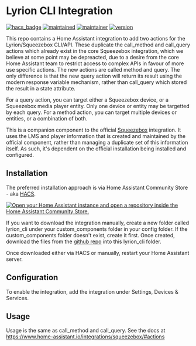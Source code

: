 # Lyrion CLI Integration

[![hacs_badge](https://img.shields.io/badge/HACS-Default-41BDF5.svg)](https://github.com/hacs/integration)
[![maintained](https://img.shields.io/maintenance/yes/2025.svg)](#)
[![maintainer](https://img.shields.io/badge/maintainer-%20%40petes--UK-blue.svg)](#)
[![version](https://img.shields.io/github/v/release/peteS-UK/lyrion_cli)](#)

This repo contains a Home Assistant integration to add two actions for the Lyrion/Squeezebox CLI/API. These duplicate the call_method and call_query actions which already exist in the core Squeezebox integration, which we believe at some point may be depreacted, due to a desire from the core Home Assistant team to restrict access to complex APIs in favour of more use specific actions. The new actions are called method and query. The only difference is that the new query action will return its result using the modern response variable mechanism, rather than call_query which stored the result in a state attribute.

For a query action, you can target either a Squeezebox device, or a Squeezebox media player entity. Only one device or entity may be targetted by each query. For a method action, you can target multiple devices or entities, or a combination of both.

This is a companion component to the official [Squeezebox](https://www.home-assistant.io/integrations/squeezebox/) integration. It uses the LMS and player information that is created and maintained by the official component, rather than managing a duplicate set of this information itself. As such, it's dependent on the official installation being installed and configured.

## Installation

The preferred installation approach is via Home Assistant Community Store - aka [HACS](https://hacs.xyz/).

[![Open your Home Assistant instance and open a repository inside the Home Assistant Community Store.](https://my.home-assistant.io/badges/hacs_repository.svg)](https://my.home-assistant.io/redirect/hacs_repository/?owner=peteS-UK&repository=lyrion_cli&category=integration)

If you want to download the integration manually, create a new folder called lyrion_cli under your custom_components folder in your config folder. If the custom_components folder doesn't exist, create it first. Once created, download the files from the [github repo](https://github.com/peteS-UK/lyrion_cli/tree/main/custom_components/lyrion_cli) into this lyrion_cli folder.

Once downloaded either via HACS or manually, restart your Home Assistant server.

## Configuration

To enable the integration, add the integration under Settings, Devices & Services.

## Usage

Usage is the same as call_method and call_query. See the docs at https://www.home-assistant.io/integrations/squeezebox/#actions
